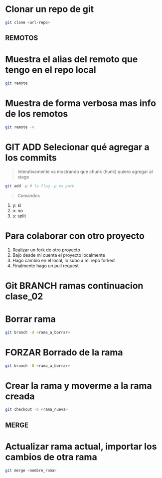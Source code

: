 # Clonar un repo de git

```sh
git clone <url-repo>
```
## REMOTOS 

# Muestra el alias del remoto que tengo en el repo local

```sh
git remote 
```
# Muestra de forma verbosa mas info de los remotos

```sh
git remote -v
```
# 
# GIT ADD Selecionar qué agregar a los commits 

> Interativamente va mostrando que chunk (hunk) quiero agregar al stage

```sh
git add -p # la flag -p es path
```

> Comandos
1. y: si
2. n: no
3. s: split
# Para colaborar con otro proyecto


1. Realizar un fork de otro proyecto
2. Bajo desde mi cuenta el proyecto localmente
3. Hago cambio en el local, lo subo a mi repo forked
4. Finalmente hago un pull request

# Git BRANCH ramas continuacion clase_02

# Borrar rama

```sh
git branch -d <rama_a_borrar>
```

# FORZAR Borrado de la rama

```sh
git branch -D <rama_a_borrar>
```
# Crear la rama y moverme a la rama creada

```sh
git checkout -b <rama_nueva>
```
## MERGE 

# Actualizar rama actual, importar los cambios de otra rama 

```sh
git merge <nombre_rama>
```

